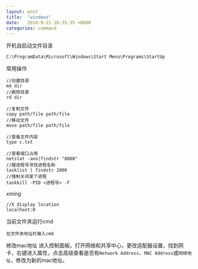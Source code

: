 ```yaml
---
layout: post
title:  "windows"
date:   2018-9-21 20:35:35 +0800
categories: command
---
```


开机自启动文件目录
```
C:\ProgramData\Microsoft\Windows\Start Menu\Programs\StartUp
```

常用操作
```
//创建目录
md dir
//删除目录
rd dir

//复制文件
copy path/file path/file
//移动文件
move path/file path/file

//查看文件内容
type c.txt

//查看端口占用
netstat -ano|findstr "8080"
//据进程号寻找进程名称
tasklist | findstr 2000
//强制关闭某个进程
taskkill -PID <进程号> -F
```

xming
```
//X display location
localhost:0
```

当前文件夹运行cmd
```
在文件夹地址栏输入cmd
```

修改mac地址
进入控制面板，打开网络和共享中心，更改适配器设置，找到网卡，右键进入属性，点击高级查看是否有`Network Address`、`MAC Address`或`网络地址`，修改为新的mac地址。

